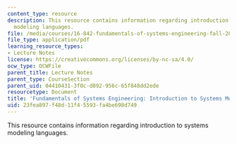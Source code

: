 ```yaml
---
content_type: resource
description: This resource contains information regarding introduction to systems
  modeling languages.
file: /media/courses/16-842-fundamentals-of-systems-engineering-fall-2015/23fea897f48d11f45593fa4be698d749_MIT16_842F15_Ses3_sysmodlg.pdf
file_type: application/pdf
learning_resource_types:
- Lecture Notes
license: https://creativecommons.org/licenses/by-nc-sa/4.0/
ocw_type: OCWFile
parent_title: Lecture Notes
parent_type: CourseSection
parent_uid: 04410431-3f0c-d892-956c-65f848dd2ede
resourcetype: Document
title: 'Fundamentals of Systems Engineering: Introduction to Systems Modeling Languages'
uid: 23fea897-f48d-11f4-5593-fa4be698d749
---
```

This resource contains information regarding introduction to systems modeling languages.